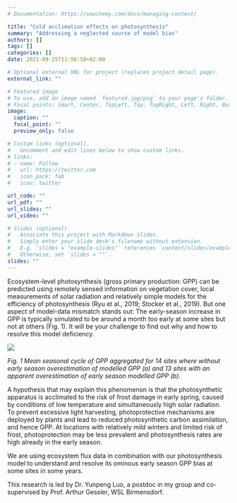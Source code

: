 ```yaml
---
# Documentation: https://wowchemy.com/docs/managing-content/

title: "Cold acclimation effects on photosynthesis"
summary: "Addressing a neglected source of model bias"
authors: []
tags: []
categories: []
date: 2021-09-25T11:56:58+02:00

# Optional external URL for project (replaces project detail page).
external_link: ""

# Featured image
# To use, add an image named `featured.jpg/png` to your page's folder.
# Focal points: Smart, Center, TopLeft, Top, TopRight, Left, Right, BottomLeft, Bottom, BottomRight.
image:
  caption: ""
  focal_point: ""
  preview_only: false

# Custom links (optional).
#   Uncomment and edit lines below to show custom links.
# links:
# - name: Follow
#   url: https://twitter.com
#   icon_pack: fab
#   icon: twitter

url_code: ""
url_pdf: ""
url_slides: ""
url_video: ""

# Slides (optional).
#   Associate this project with Markdown slides.
#   Simply enter your slide deck's filename without extension.
#   E.g. `slides = "example-slides"` references `content/slides/example-slides.md`.
#   Otherwise, set `slides = ""`.
slides: ""
---
```


Ecosystem-level photosynthesis (gross primary production: GPP) can be predicted using remotely sensed information on vegetation cover, local measurements of solar radiation and relatively simple models for the efficiency of photosynthesis (Ryu et al., 2019; Stocker et al., 2019). But one aspect of model-data mismatch stands out: The early-season increase in GPP is typically simulated to be around a month too early at some sites but not at others (Fig. 1). It will be your challenge to find out why and how to resolve this model deficiency.

![](photocold.png)

*Fig. 1 Mean seasonal cycle of GPP aggregated for 14 sites where without early season overestimation of modelled GPP (a) and 13 sites with an apparent overestimation of early season modelled GPP (b).*

A hypothesis that may explain this phenomenon is that the photosynthetic apparatus is acclimated to the risk of frost damage in early spring, caused by conditions of low temperature and simultaneously high solar radiation. To prevent excessive light harvesting, photoprotective mechanisms are deployed by plants and lead to reduced photosynthetic carbon assimilation, and hence GPP. At locations with relatively mild winters and limited risk of frost, photoprotection may be less prevalent and photosynthesis rates are high already in the early season.

We are using ecosystem flux data in combination with our photosynthesis model to understand and resolve its ominous early season GPP bias at some sites in some years. 

This research is led by Dr. Yunpeng Luo, a postdoc in my group and co-supervised by Prof. Arthur Gessler, WSL Birmensdorf.